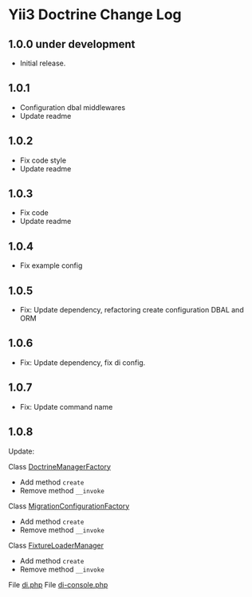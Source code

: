 # Yii3 Doctrine Change Log

## 1.0.0 under development

- Initial release.

## 1.0.1

- Configuration dbal middlewares
- Update readme

## 1.0.2

- Fix code style
- Update readme

## 1.0.3

- Fix code
- Update readme

## 1.0.4

- Fix example config

## 1.0.5

- Fix: Update dependency, refactoring create configuration DBAL and ORM

## 1.0.6

- Fix: Update dependency, fix di config.

## 1.0.7

- Fix: Update command name

## 1.0.8

Update:

Class [DoctrineManagerFactory](src/Factory/DoctrineManagerFactory.php)
- Add method `create`
- Remove method `__invoke`

Class [MigrationConfigurationFactory](src/Migrations/Factory/MigrationConfigurationFactory.php)
- Add method `create`
- Remove method `__invoke`

Class [FixtureLoaderManager](src/Fixture/FixtureLoaderManager.php)
- Add method `create`
- Remove method `__invoke`

File [di.php](config/di.php)
File [di-console.php](config/di-console.php)